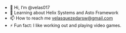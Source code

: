 - 👋 Hi, I’m @velas017
- 🌱 Learning about Helix Systems and Asto Framework
- 📫 How to reach me velasquezedarsw@gmail.com
- ⚡ Fun fact: I like working out and playing video games.

<!---
velas017/velas017 is a ✨ special ✨ repository because its `README.md` (this file) appears on your GitHub profile.
You can click the Preview link to take a look at your changes.
--->
